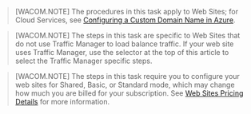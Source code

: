 > [WACOM.NOTE] The procedures in this task apply to Web Sites; for Cloud Services, see <a href="/en-us/develop/net/common-tasks/custom-dns/">Configuring a Custom Domain Name in Azure</a>.


> [WACOM.NOTE] The steps in this task are specific to Web Sites that do not use Traffic Manager to load balance traffic. If your web site uses Traffic Manager, use the selector at the top of this article to select the Traffic Manager specific steps.


> [WACOM.NOTE] The steps in this task require you to configure your web sites for Shared, Basic, or Standard mode, which may change how much you are billed for your subscription. See <a href="/en-us/pricing/details/web-sites/">Web Sites Pricing Details</a> for more information.



